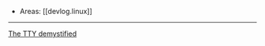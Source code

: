 
- Areas: [[devlog.linux]]

---

[The TTY demystified](http://www.linusakesson.net/programming/tty/index.php)
